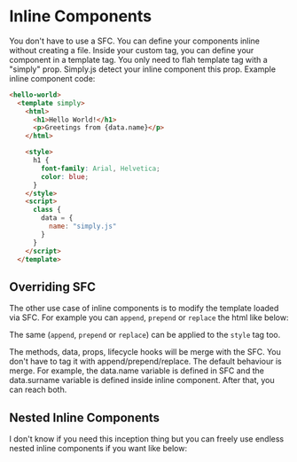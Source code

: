# Inline Components

You don't have to use a SFC. You can define your components inline without creating a file. Inside your custom tag, you can define your component in a template tag. You only need to flah template tag with a "simply" prop. Simply.js detect your inline component this prop. Example inline component code:

```html
<hello-world>
  <template simply>
    <html>
      <h1>Hello World!</h1>
      <p>Greetings from {data.name}</p>   
    </html>

    <style>
      h1 {
        font-family: Arial, Helvetica;
        color: blue;
      }
    </style>
    <script>
      class {
        data = {
          name: "simply.js"
        }
      }
    </script>      
  </template>
```
<repl-component id="xunoibhy4v6ic2s"></repl-component>

## Overriding SFC
The other use case of inline components is to modify the template loaded via SFC. For example you can `append`, `prepend` or `replace` the html like below:
<repl-component id="tnskr8z62u6ip3b"></repl-component>

The same (`append`, `prepend` or `replace`) can be applied to the `style` tag too.
<repl-component id="m0n8wwg4rquhcgo"></repl-component>

The methods, data, props, lifecycle hooks will be merge with the SFC. You don't have to tag it with append/prepend/replace. The default behaviour is merge. For example, the data.name variable is defined in SFC and the data.surname variable is defined inside inline component. After that, you can reach both.
<repl-component id="u1wp618gxy4373n"></repl-component>

## Nested Inline Components
I don't know if you need this inception thing but you can freely use endless nested inline components if you want like below:
<repl-component id="4d57aekfvftxgq1"></repl-component>

